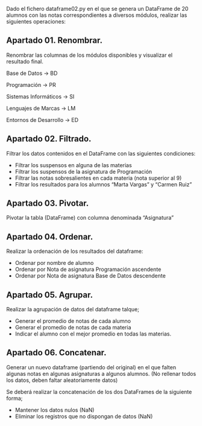 Dado el fichero dataframe02.py en el que se genera un DataFrame de 20 alumnos
con las notas correspondientes a diversos módulos, realizar las siguientes operaciones:

## Apartado 01. Renombrar.
Renombrar las columnas de los módulos disponibles y visualizar el resultado final.

Base de Datos → BD

Programación → PR

Sistemas Informáticos → SI

Lenguajes de Marcas → LM

Entornos de Desarrollo → ED

## Apartado 02. Filtrado.
Filtrar los datos contenidos en el DataFrame con las siguientes condiciones:
- Filtrar los suspensos en alguna de las materias
- Filtrar los suspensos de la asignatura de Programación
- Filtrar las notas sobresalientes en cada materia (nota superior al 9)
- Filtrar los resultados para los alumnos “Marta Vargas” y “Carmen Ruiz”

## Apartado 03. Pivotar.
Pivotar la tabla (DataFrame) con columna denominada “Asignatura”

## Apartado 04. Ordenar.
Realizar la ordenación de los resultados del dataframe:
- Ordenar por nombre de alumno
- Ordenar por Nota de asignatura Programación ascendente
- Ordenar por Nota de asignatura Base de Datos descendente

## Apartado 05. Agrupar.
Realizar la agrupación de datos del dataframe talque;
- Generar el promedio de notas de cada alumno
- Generar el promedio de notas de cada materia
- Indicar el alumno con el mejor promedio en todas las materias.

## Apartado 06. Concatenar.
Generar un nuevo dataframe (partiendo del original) en el que falten algunas notas
en algunas asignaturas a algunos alumnos. (No rellenar todos los datos, deben
faltar aleatoriamente datos)

Se deberá realizar la concatenación de los dos DataFrames de la siguiente forma;
- Mantener los datos nulos (NaN)
- Eliminar los registros que no dispongan de datos (NaN)
